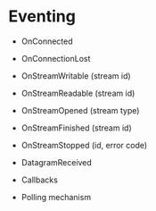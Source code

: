 # Eventing

- OnConnected
- OnConnectionLost
- OnStreamWritable (stream id)
- OnStreamReadable (stream id)
- OnStreamOpened (stream type)
- OnStreamFinished (stream id)
- OnStreamStopped (id, error code)

- DatagramReceived

- Callbacks
- Polling mechanism